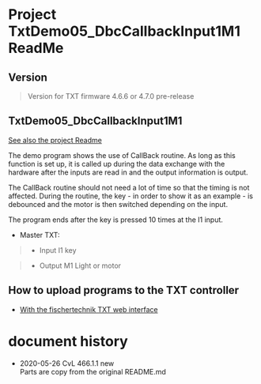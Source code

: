 

# Project TxtDemo05_DbcCallbackInput1M1 ReadMe

## Version

> Version for TXT firmware 4.6.6 or 4.7.0 pre-release
 
## TxtDemo05_DbcCallbackInput1M1
[See also the project Readme](./TxtDemo05_DbcCallbackInput1M1/README.md)

The demo program shows the use of CallBack routine. As long as this function is set up, it is called up during the data exchange with the hardware after the inputs are read in and the output information is output. 

The CallBack routine should not need a lot of time so that the timing is not affected. During the routine, the key - in order to show it as an example - is debounced and the motor is then switched depending on the input.

The program ends after the key is pressed 10 times at the I1 input.

- Master TXT:
> - Input I1	key

> - Output M1	Light or motor

## How to upload programs to the TXT controller
- [With the fischertechnik TXT web interface](../../HowToUseTxtWeb.md)

# document history
- 2020-05-26 CvL 466.1.1 new<br/>
  Parts are copy from the original README.md